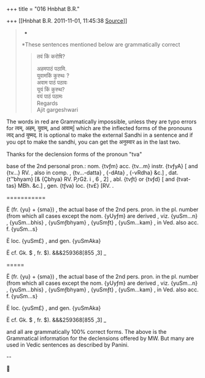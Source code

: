+++
title = "016 Hnbhat B.R."

+++
[[Hnbhat B.R.	2011-11-01, 11:45:38 [Source](https://groups.google.com/g/samskrita/c/9yGsspd7uTE)]]



> *  
> *These sentences mentioned below are grammatically correct  
> > 
> > तवं किं करोषि?  
> > 
> > अहमपाठं पठामि.  
> युवामकिं कुरुथः ?  
> अवाम पाठं पठावः  
> यूयं किं कुरुथ?  
> वयं पाठं पठामः  
> Regards  
> Ajit gargeshwari  

  

The words in red are Grammatically impossible, unless they are typo errors for त्वम्, अहम्, युवाम्, and आवाम्\| which are the inflected forms of the pronouns त्वद् and युष्मद्. It is optional to make the external Sandhi in a sentence and if you opt to make the sandhi, you can get the अनुस्वार as in the last two. 



Thanks for the declension forms of the pronoun "tva"

  

base of the 2nd personal pron.: nom. {tvƒm} acc. {tv…m} instr. {tvƒyA} \[ and {tv…} RV. , also in comp. , {tv…-datta} , {-dAta} , {-vRdha} &c.\] , dat. {t™bhyam} \[& {Çbhya} RV. P‚rGž. i , 6 , 2\] , abl. {tvƒt} or {tvƒd} \[ and {tvat-tas} MBh. &c.\] , gen. {tƒva} loc. {tv£} \[RV.
.

===========

  

Ë (fr. {yu} + {sma}) , the actual base of the 2nd pers. pron. in the pl. number (from which all cases except the nom. {yUyƒm} are derived , viz. {yuSm…n} , {yuSm…bhis} , {yuSmƒbhyam} , {yuSmƒt} , {yuSm…kam} , in Ved. also acc. f. {yuSm…s}

Ë loc. {yuSm£} , and gen. {yuSmAka}

Ë cf. Gk. $ , fr. $). &&&259368\[855 ,3\] \_

  

=====

Ë (fr. {yu} + {sma}) , the actual base of the 2nd pers. pron. in the pl. number (from which all cases except the nom. {yUyƒm} are derived , viz. {yuSm…n} , {yuSm…bhis} , {yuSmƒbhyam} , {yuSmƒt} , {yuSm…kam} , in Ved. also acc. f. {yuSm…s}

Ë loc. {yuSm£} , and gen. {yuSmAka}

Ë cf. Gk. $ , fr. $). &&&259368\[855 ,3\] \_

  

and all are grammatically 100% correct forms. The above is the Grammatical information for the declensions offered by MW. But many are used in Vedic sentences as described by Panini.

  

  

--



